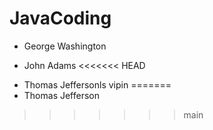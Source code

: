 # JavaCoding
- George Washington
* John Adams
<<<<<<< HEAD
+ Thomas Jeffersonls vipin
=======
+ Thomas Jefferson
>>>>>>> main
